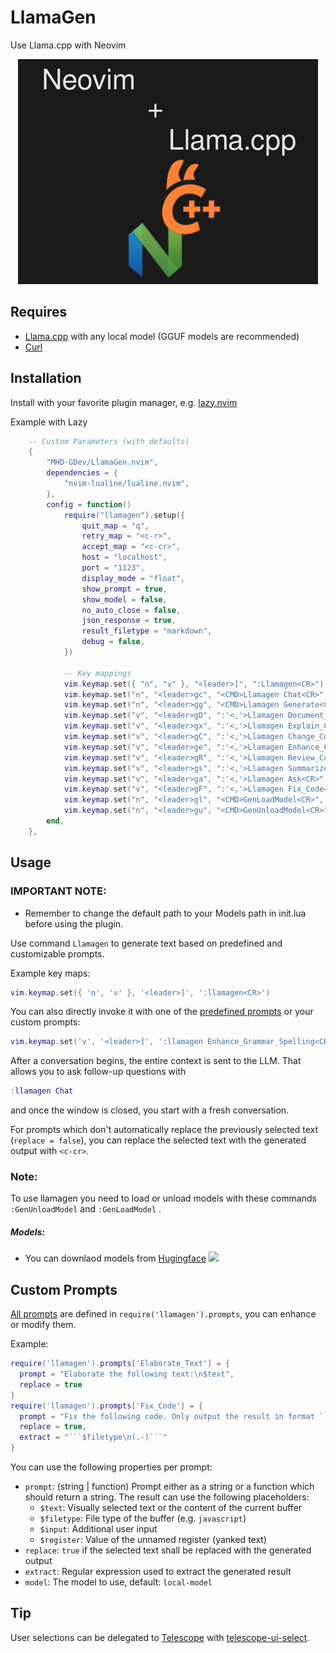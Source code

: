 # LlamaGen
Use Llama.cpp with Neovim

<div align="center">

![Local LLMs in Neovim: llamagen.nvim](/llamagen.png)

</div>

## Requires

- [Llama.cpp](https://github.com/ggml-org/llama.cpp) with any local model (GGUF models are recommended)
- [Curl](https://curl.se/)

## Installation

Install with your favorite plugin manager, e.g. [lazy.nvim](https://github.com/folke/lazy.nvim)

Example with Lazy

```lua
	-- Custom Parameters (with defaults)
	{
		"MHD-GDev/LlamaGen.nvim",
		dependencies = {
			"nvim-lualine/lualine.nvim",
		},
		config = function()
			require("llamagen").setup({
				quit_map = "q",
				retry_map = "<c-r>",
				accept_map = "<c-cr>",
				host = "localhost",
				port = "1123",
				display_mode = "float",
				show_prompt = true,
				show_model = false,
				no_auto_close = false,
				json_response = true,
				result_filetype = "markdown",
				debug = false,
			})

			-- Key mappings
			vim.keymap.set({ "n", "v" }, "<leader>]", ":Llamagen<CR>")
			vim.keymap.set("n", "<leader>gc", "<CMD>Llamagen Chat<CR>", { noremap = true })
			vim.keymap.set("n", "<leader>gg", "<CMD>Llamagen Generate<CR>", { noremap = true })
			vim.keymap.set("v", "<leader>gD", ":'<,'>Llamagen Document_Code<CR>", { noremap = true })
			vim.keymap.set("v", "<leader>gx", ":'<,'>Llamagen Explain_Code<CR>", { noremap = true })
			vim.keymap.set("v", "<leader>gC", ":'<,'>Llamagen Change_Code<CR>", { noremap = true })
			vim.keymap.set("v", "<leader>ge", ":'<,'>Llamagen Enhance_Code<CR>", { noremap = true })
			vim.keymap.set("v", "<leader>gR", ":'<,'>Llamagen Review_Code<CR>", { noremap = true })
			vim.keymap.set("v", "<leader>gs", ":'<,'>Llamagen Summarize<CR>", { noremap = true })
			vim.keymap.set("v", "<leader>ga", ":'<,'>Llamagen Ask<CR>", { noremap = true })
			vim.keymap.set("v", "<leader>gF", ":'<,'>Llamagen Fix_Code<CR>", { noremap = true })
			vim.keymap.set("n", "<leader>gl", "<CMD>GenLoadModel<CR>", { noremap = true })
			vim.keymap.set("n", "<leader>gu", "<CMD>GenUnloadModel<CR>", { noremap = true })
		end,
	},
```

## Usage

### IMPORTANT NOTE:
- Remember to change the default path to your Models path in init.lua before using the plugin.

Use command `Llamagen` to generate text based on predefined and customizable prompts.

Example key maps:

```lua
vim.keymap.set({ 'n', 'v' }, '<leader>]', ':llamagen<CR>')
```

You can also directly invoke it with one of the [predefined prompts](./lua/llamagen/prompts.lua) or your custom prompts:

```lua
vim.keymap.set('v', '<leader>]', ':llamagen Enhance_Grammar_Spelling<CR>')
```

After a conversation begins, the entire context is sent to the LLM. That allows you to ask follow-up questions with

```lua
:llamagen Chat
```

and once the window is closed, you start with a fresh conversation.

For prompts which don't automatically replace the previously selected text (`replace = false`), you can replace the selected text with the generated output with `<c-cr>`.

### Note:
To use llamagen you need to load or unload models with these commands ```:GenUnloadModel``` and ```:GenLoadModel``` .

##### Models:

- You can downlaod models from [Hugingface](https://huggingface.co/models) <img height="20" src="https://unpkg.com/@lobehub/icons-static-svg@latest/icons/huggingface-color.svg"/>

## Custom Prompts

[All prompts](./lua/llamagen/prompts.lua) are defined in `require('llamagen').prompts`, you can enhance or modify them.

Example:

````lua
require('llamagen').prompts['Elaborate_Text'] = {
  prompt = "Elaborate the following text:\n$text",
  replace = true
}
require('llamagen').prompts['Fix_Code'] = {
  prompt = "Fix the following code. Only output the result in format ```$filetype\n...\n```:\n```$filetype\n$text\n```",
  replace = true,
  extract = "```$filetype\n(.-)```"
}
````

You can use the following properties per prompt:

- `prompt`: (string | function) Prompt either as a string or a function which should return a string. The result can use the following placeholders:
  - `$text`: Visually selected text or the content of the current buffer
  - `$filetype`: File type of the buffer (e.g. `javascript`)
  - `$input`: Additional user input
  - `$register`: Value of the unnamed register (yanked text)
- `replace`: `true` if the selected text shall be replaced with the generated output
- `extract`: Regular expression used to extract the generated result
- `model`: The model to use, default: `local-model`

## Tip

User selections can be delegated to [Telescope](https://github.com/nvim-telescope/telescope.nvim) with [telescope-ui-select](https://github.com/nvim-telescope/telescope-ui-select.nvim).
